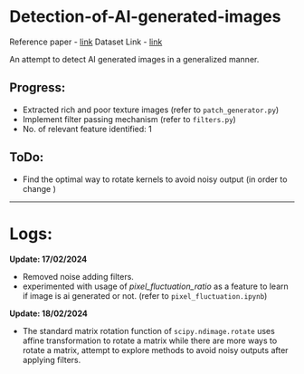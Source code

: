 # Detection-of-AI-generated-images

Reference paper - [link](https://arxiv.org/abs/2311.12397)
Dataset Link - [link](https://www.kaggle.com/datasets/ravidussilva/real-ai-art)

An attempt to detect AI generated images in a generalized manner.
 ## Progress:
 - Extracted rich and poor texture images (refer to ```patch_generator.py```)
 - Implement filter passing mechanism (refer to ```filters.py```)
 - No. of relevant feature identified: 1

 ## ToDo:
 - Find the optimal way to rotate kernels to avoid noisy output (in order to change )

----------------------------------------------------------

# Logs:
**Update: 17/02/2024**
- Removed noise adding filters.
- experimented with usage of *pixel_fluctuation_ratio* as a feature to learn if image is ai generated or not. (refer to ```pixel_fluctuation.ipynb```)

**Update: 18/02/2024**
- The standard matrix rotation function of ```scipy.ndimage.rotate``` uses affine transformation to rotate a matrix while there are more ways to rotate a matrix, attempt to explore methods to avoid noisy outputs after applying filters.
